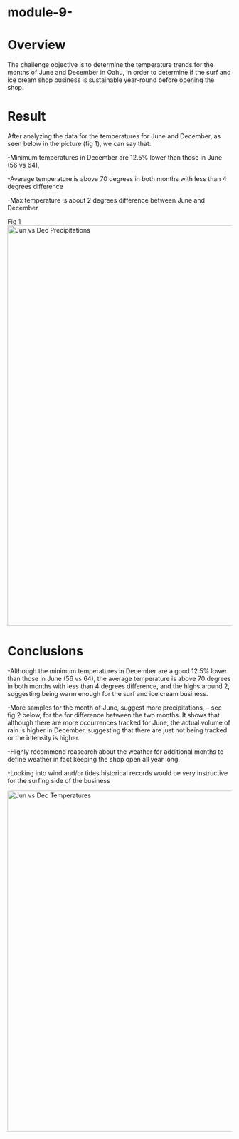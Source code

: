 # module-9-
# Overview

The challenge objective is to determine the temperature trends for the months of June and December in Oahu, in order to determine if the surf and ice cream shop business is sustainable year-round before opening the shop.

# Result
After analyzing the data for the temperatures for June and December, as seen below in the picture (fig 1), we can say that:

-Minimum temperatures in December are 12.5% lower than those in June (56 vs 64),

-Average temperature is above 70 degrees in both months with less than 4 degrees difference

-Max temperature is about 2 degrees difference between June and December


Fig 1
<img width="899" alt="Jun vs Dec Precipitations" src="https://user-images.githubusercontent.com/63277310/117583542-ab190b80-b0d5-11eb-8b5c-ace0f246fe75.png">


# Conclusions
-Although the minimum temperatures in December are a good 12.5% lower than those in June (56 vs 64), the average temperature is above 70 degrees in both months with less than 4 degrees difference, and the highs around 2, suggesting being warm enough for the surf and ice cream business.

-More samples for the month of June, suggest more precipitations, – see fig.2 below, for the for difference between the two months. It shows that although there are more occurrences tracked for June, the actual volume of rain is higher in December, suggesting that there are just not being tracked or the intensity is higher.

-Highly recommend reasearch about the weather for additional months to define weather in fact keeping the shop open all year long.

-Looking into wind and/or tides historical records would be very instructive for the surfing side of the business

<img width="765" alt="Jun vs Dec Temperatures" src="https://user-images.githubusercontent.com/63277310/117583686-912bf880-b0d6-11eb-9380-3897e62997cf.png">

